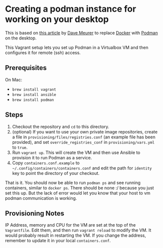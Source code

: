 # Creating a podman instance for working on your desktop

This is based on [this article] by [Dave Meurer] to replace
[Docker] with [Podman] on the desktop.

[this article]: https://www.redhat.com/sysadmin/replace-docker-podman-macos
[Dave Meurer]: https://twitter.com/davemeurer
[Docker]: https://www.docker.com
[Podman]: https://podman.io

This Vagrant setup lets you set up Podman in a Virtualbox VM and then configures
it for remote (ssh) access.

## Prerequisites

On Mac:

- `brew install vagrant`
- `brew install ansible`
- `brew install podman`

## Steps

1. Checkout the repository and `cd` to this directory.
2. (optional) If you want to use your own private image repositories, create a
   file in `provisioning/files/registries.conf` (an example file has been
   provided), and set `override_registries_conf` in `provisioning/vars.yml` to
   `true`.
3. Run `vagrant up`. This will create the VM and then use Ansible to provision
   it to run Podman as a service.
4. Copy `containers.conf.example` to `~/.config/containers/containers.conf` and
   edit the path for `identity` key to point the directory of your checkout.

That is it. You should now be able to run `podman ps` and see running
containers, similar to `docker ps`. There should be none :/ because you just set
this up. But the lack of error would let you know that your host to vm podman
communication is working.

## Provisioning Notes

IP Address, memory and CPU for the VM are set at the top of the `Vagrantfile`.
Edit them, and then run `vagrant reload` to modify the VM. It would probably
result in restarting the VM. If you change the address, remember to update it in
your local `containers.conf`.
